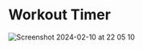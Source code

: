 # Workout Timer
![Screenshot 2024-02-10 at 22 05 10](https://github.com/miloraddjordjevic95/workout-timer/assets/49990887/047d41f9-b753-47ca-bb96-cb00518f0047)
